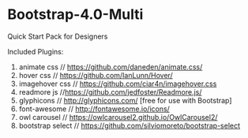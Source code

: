 # Bootstrap-4.0-Multi
Quick Start Pack for Designers

Included Plugins:
1. animate css // https://github.com/daneden/animate.css/
2. hover css // https://github.com/IanLunn/Hover/
3. imagehover css // https://github.com/ciar4n/imagehover.css
4. readmore js //https://github.com/jedfoster/Readmore.js/
5. glyphicons // http://glyphicons.com/ [free for use with Bootstrap]
6. font-awesome // http://fontawesome.io/icons/
7. owl carousel // https://owlcarousel2.github.io/OwlCarousel2/
8. bootstrap select // https://github.com/silviomoreto/bootstrap-select
